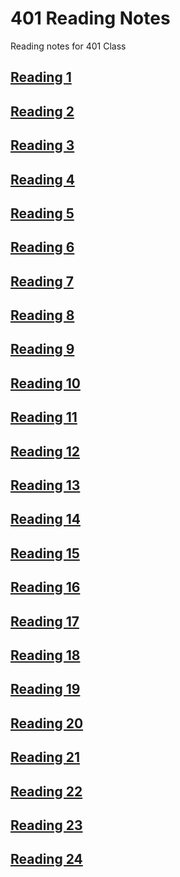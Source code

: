 # 401 Reading Notes
  <p> Reading notes for 401 Class </p>

## [Reading 1](/401_readingNotes/Read_01.md)

## [Reading 2](/401_readingNotes/Read_02.md)

## [Reading 3](/401_readingNotes/Read_03.md)

## [Reading 4](/401_readingNotes/Read_04.md)

## [Reading 5](/401_readingNotes/Read_05.md)

## [Reading 6](/401_readingNotes/Read_06.md)

## [Reading 7](/401_readingNotes/Read_07.md)

## [Reading 8](/401_readingNotes/Read_08.md)

## [Reading 9](/401_readingNotes/Read_09.md)

## [Reading 10](/401_readingNotes/Read_10.md)

## [Reading 11](/401_readingNotes/Read_11.md)

## [Reading 12](/401_readingNotes/Read_12.md)

## [Reading 13](/401_readingNotes/Read_13.md)

## [Reading 14](/401_readingNotes/Read_14.md)

## [Reading 15](/401_readingNotes/Read_15.md)

## [Reading 16](/401_readingNotes/Read_16.md)

## [Reading 17](/401_readingNotes/Read_17.md)

## [Reading 18](/401_readingNotes/Read_18.md)

## [Reading 19](/401_readingNotes/Read_19.md)

## [Reading 20](/401_readingNotes/Read_20.md)

## [Reading 21](/401_readingNotes/Read_21.md)

## [Reading 22](/401_readingNotes/Read_22.md)

## [Reading 23](/401_readingNotes/Read_23.md)

## [Reading 24](/401_readingNotes/Read_24.md)

